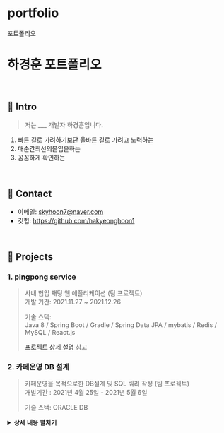 # portfolio
포트폴리오
# 하경훈 포트폴리오



</br>

## :pushpin: Intro
>저는 ___ 개발자 하경훈입니다.
1. 빠른 길로 가려하기보단 올바른 길로 가려고 노력하는
2. 매순간최선의몰입을하는
3. 꼼꼼하게 확인하는

</br>

## :pushpin: Contact
- 이메일: skyhoon7@naver.com
- 깃헙: https://github.com/hakyeonghoon1

</br>

## :pushpin: Projects
### 1. pingpong service
>사내 협업 채팅 웹 애플리케이션 (팀 프로젝트)  
>개발 기간: 2021.11.27 ~ 2021.12.26  
>  
>기술 스택:  
>Java 8 / Spring Boot / Gradle / Spring Data JPA / mybatis 
>/ Redis / MySQL / React.js  
>  
>[프로젝트 상세 설명](https://github.com/hakyeonghoon1/pingpong) 참고

### 2. 카페운영 DB 설계
>카페운영을 목적으로한 DB설계 및 SQL 쿼리 작성 (팀 프로젝트)  
>개발기간 : 2021년 4월 25일 - 2021년 5월 6일
>  
>기술 스택: ORACLE DB

<details>
<summary><b>상세 내용 펼치기</b></summary>
<div markdown="1">
  
>[상세내용](https://github.com/hakyeonghoon1/portfolio/blob/main/docs/CAFE.pdf)
  
>[실제 작성된 SQL 코드입니다](https://github.com/hakyeonghoon1/portfolio/blob/main/docs/CAFE%20.sql)
  
  #### 회고/느낀점
  - sql 작성에 능력이 향상되었습니다.
  - 테이블 관계 설정 능력이 향상되었습니다.
  
</div>

---

